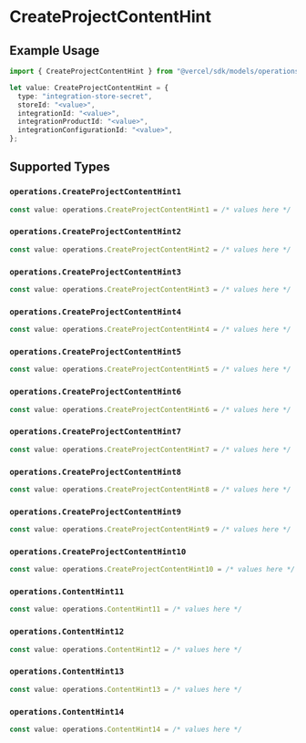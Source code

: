 # CreateProjectContentHint

## Example Usage

```typescript
import { CreateProjectContentHint } from "@vercel/sdk/models/operations/createproject.js";

let value: CreateProjectContentHint = {
  type: "integration-store-secret",
  storeId: "<value>",
  integrationId: "<value>",
  integrationProductId: "<value>",
  integrationConfigurationId: "<value>",
};
```

## Supported Types

### `operations.CreateProjectContentHint1`

```typescript
const value: operations.CreateProjectContentHint1 = /* values here */
```

### `operations.CreateProjectContentHint2`

```typescript
const value: operations.CreateProjectContentHint2 = /* values here */
```

### `operations.CreateProjectContentHint3`

```typescript
const value: operations.CreateProjectContentHint3 = /* values here */
```

### `operations.CreateProjectContentHint4`

```typescript
const value: operations.CreateProjectContentHint4 = /* values here */
```

### `operations.CreateProjectContentHint5`

```typescript
const value: operations.CreateProjectContentHint5 = /* values here */
```

### `operations.CreateProjectContentHint6`

```typescript
const value: operations.CreateProjectContentHint6 = /* values here */
```

### `operations.CreateProjectContentHint7`

```typescript
const value: operations.CreateProjectContentHint7 = /* values here */
```

### `operations.CreateProjectContentHint8`

```typescript
const value: operations.CreateProjectContentHint8 = /* values here */
```

### `operations.CreateProjectContentHint9`

```typescript
const value: operations.CreateProjectContentHint9 = /* values here */
```

### `operations.CreateProjectContentHint10`

```typescript
const value: operations.CreateProjectContentHint10 = /* values here */
```

### `operations.ContentHint11`

```typescript
const value: operations.ContentHint11 = /* values here */
```

### `operations.ContentHint12`

```typescript
const value: operations.ContentHint12 = /* values here */
```

### `operations.ContentHint13`

```typescript
const value: operations.ContentHint13 = /* values here */
```

### `operations.ContentHint14`

```typescript
const value: operations.ContentHint14 = /* values here */
```

